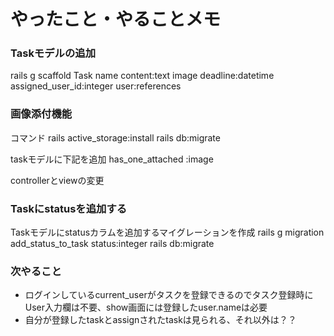 # やったこと・やることメモ

### Taskモデルの追加
rails g scaffold Task name content:text image deadline:datetime assigned_user_id:integer user:references

### 画像添付機能
コマンド
rails active_storage:install
rails db:migrate

taskモデルに下記を追加
has_one_attached :image

controllerとviewの変更

### Taskにstatusを追加する
Taskモデルにstatusカラムを追加するマイグレーションを作成
rails g migration add_status_to_task status:integer
rails db:migrate

### 次やること
- ログインしているcurrent_userがタスクを登録できるのでタスク登録時にUser入力欄は不要、show画面には登録したuser.nameは必要
- 自分が登録したtaskとassignされたtaskは見られる、それ以外は？？

